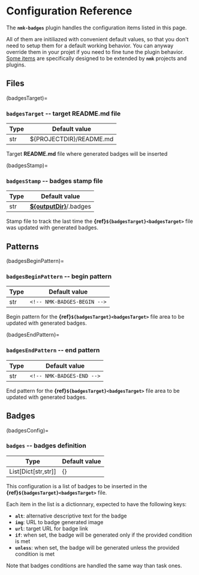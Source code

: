 # Configuration Reference

The **`nmk-badges`** plugin handles the configuration items listed in this page.

All of them are initiliazed with convenient default values, so that you don't need to setup them for a default working behavior. You can anyway override them in your projet if you need to fine tune the plugin behavior. [Some items](extend.md) are specifically designed to be extended by **`nmk`** projects and plugins.

## Files

(badgesTarget)=
### **`badgesTarget`** -- target README.md file

| Type | Default value |
|-     |-
| str  | ${PROJECTDIR}/README.md

Target **README.md** file where generated badges will be inserted

(badgesStamp)=
### **`badgesStamp`** -- badges stamp file

| Type | Default value |
|-     |-
| str  | **[${outputDir}](https://nmk-base.readthedocs.io/en/stable/config.html#outputdir-output-base-directory)**/.badges

Stamp file to track the last time the **{ref}`${badgesTarget}<badgesTarget>`** file was updated with generated badges.

## Patterns

(badgesBeginPattern)=
### **`badgesBeginPattern`** -- begin pattern

| Type | Default value |
|-     |-
| str  | `<!-- NMK-BADGES-BEGIN -->`

Begin pattern for the **{ref}`${badgesTarget}<badgesTarget>`** file area to be updated with generated badges.

(badgesEndPattern)=
### **`badgesEndPattern`** -- end pattern

| Type | Default value |
|-     |-
| str  | `<!-- NMK-BADGES-END -->`

End pattern for the **{ref}`${badgesTarget}<badgesTarget>`** file area to be updated with generated badges.

## Badges

(badgesConfig)=
### **`badges`** -- badges definition

| Type | Default value |
|-     |-
| List[Dict[str,str]]  | {}

This configuration is a list of badges to be inserted in the **{ref}`${badgesTarget}<badgesTarget>`** file.

Each item in the list is a dictionnary, expected to have the following keys:

* **`alt`**: alternative descriptive text for the badge
* **`img`**: URL to badge generated image
* **`url`**: target URL for badge link
* **`if`**: when set, the badge will be generated only if the provided condition is met
* **`unless`**: when set, the badge will be generated unless the provided condition is met

Note that badges conditions are handled the same way than task ones.
